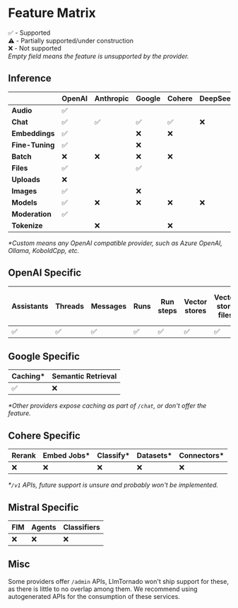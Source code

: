 # Feature Matrix

✅ - Supported  
⚠️ - Partially supported/under construction  
❌ - Not supported  
_Empty field means the feature is unsupported by the provider._

## Inference

|               | OpenAI | Anthropic | Google | Cohere | DeepSeek | Groq | Mistral | xAI | Custom* |
|-------|-----------|-----------|-----------| -----------| -----------| -----------| -----------| -----------| -----------|
|**Audio**      | ✅ |    |     |     |   |     |     |     |     |
|**Chat**       | ✅ | ✅ | ✅ | ✅ | ❌ | ✅ | ❌ |  ❌ | ✅ |
|**Embeddings** | ✅ |    | ❌  | ❌ |    |    | ❌ | ❌ |     |
|**Fine-Tuning**| ✅ |    | ❌  |    |    |    | ❌  |    |     |
|**Batch**      | ❌ | ❌ | ❌ | ❌ |    | ❌ | ❌ |    |     |
|**Files**      | ✅ |    | ✅ |     |    |     | ❌ |    |     |
|**Uploads**    | ❌ |    |     |    |    |     |     |    |     |
|**Images**     | ✅ |    | ❌ |    |    |     |     |     |     |
|**Models**     | ✅ | ❌ | ❌ | ❌ | ❌ | ❌ | ❌ |  ❌ |  ✅ |
|**Moderation** | ✅ |    |     |    |    |     |     |    |     |
|**Tokenize**   |    | ❌ |     | ❌ |    |     |     |    |     |

_*Custom means any OpenAI compatible provider, such as Azure OpenAI, Ollama, KoboldCpp, etc._

## OpenAI Specific

 Assistants | Threads | Messages | Runs | Run steps | Vector stores | Vector store files | Vector store file batches | Realtime |
|-----------|------------|---------|----------|------| ---------------|-------------------|-------------------------|-----------|
| ✅ | ✅️ | ✅️ | ✅️ | ✅️ | ✅ | ✅ | ✅  | ❌ |

## Google Specific

 Caching* | Semantic Retrieval 
|-----------|------------ |
| ✅ | ❌ |  

_*Other providers expose caching as part of `/chat`, or don't offer the feature._


## Cohere Specific

 Rerank | Embed Jobs* | Classify* | Datasets* | Connectors* |
|-----------|------------ | ------------ | ------------ | ------------ |
| ❌ | ❌ |  ❌ | ❌ | ❌ | ❌

_*`/v1` APIs, future support is unsure and probably won't be implemented._

## Mistral Specific

 FIM | Agents | Classifiers |
|-----------|------------ | ------------ |
| ❌ | ❌ |  ❌ |

## Misc

Some providers offer `/admin` APIs, LlmTornado won't ship support for these, as there is little to no overlap among them. We recommend using autogenerated APIs for the consumption of these services.
